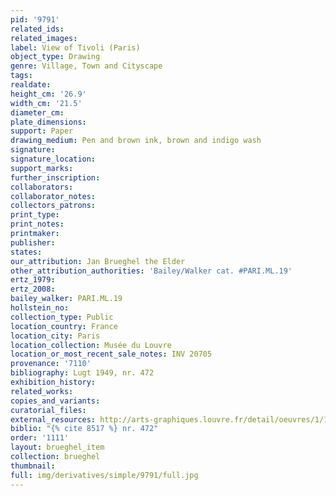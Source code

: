 ```yaml
---
pid: '9791'
related_ids: 
related_images: 
label: View of Tivoli (Paris)
object_type: Drawing
genre: Village, Town and Cityscape
tags: 
realdate: 
height_cm: '26.9'
width_cm: '21.5'
diameter_cm: 
plate_dimensions: 
support: Paper
drawing_medium: Pen and brown ink, brown and indigo wash
signature: 
signature_location: 
support_marks: 
further_inscription: 
collaborators: 
collaborator_notes: 
collectors_patrons: 
print_type: 
print_notes: 
printmaker: 
publisher: 
states: 
our_attribution: Jan Brueghel the Elder
other_attribution_authorities: 'Bailey/Walker cat. #PARI.ML.19'
ertz_1979: 
ertz_2008: 
bailey_walker: PARI.ML.19
hollstein_no: 
collection_type: Public
location_country: France
location_city: Paris
location_collection: Musée du Louvre
location_or_most_recent_sale_notes: INV 20705
provenance: '7110'
bibliography: Lugt 1949, nr. 472
exhibition_history: 
related_works: 
copies_and_variants: 
curatorial_files: 
external_resources: http://arts-graphiques.louvre.fr/detail/oeuvres/1/110938-Vue-de-Tivoli
biblio: "{% cite 8517 %} nr. 472"
order: '1111'
layout: brueghel_item
collection: brueghel
thumbnail: 
full: img/derivatives/simple/9791/full.jpg
---
```


